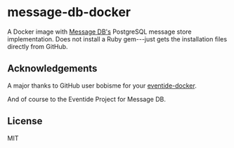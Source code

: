 # message-db-docker

A Docker image with [Message DB's](https://github.com/message-db/message-db) PostgreSQL message store implementation.  Does not install a Ruby gem---just gets the installation files directly from GitHub.

## Acknowledgements

A major thanks to GitHub user bobisme for your [eventide-docker](https://github.com/bobisme/eventide-docker).

And of course to the Eventide Project for Message DB.

## License

MIT
